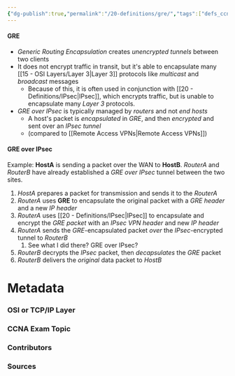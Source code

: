 ```yaml
---
{"dg-publish":true,"permalink":"/20-definitions/gre/","tags":["defs_ccna"]}
---
```


#### GRE
- *Generic Routing Encapsulation* creates *unencrypted tunnels* between two clients
- It does not encrypt traffic in transit, but it's able to encapsulate many [[15 - OSI Layers/Layer 3\|Layer 3]] protocols like *multicast* and *broadcast* messages
	- Because of this, it is often used in conjunction with [[20 - Definitions/IPsec\|IPsec]], which encrypts traffic, but is unable to encapsulate many *Layer 3* protocols.
- *GRE over IPsec* is typically managed by *routers* and not *end hosts*
	- A host's packet is *encapsulated* in *GRE*, and then *encrypted* and sent over an *IPsec tunnel*
	- (compared to [[Remote Access VPNs\|Remote Access VPNs]])

#### GRE over IPsec
Example: **HostA** is sending a packet over the WAN to **HostB**. *RouterA* and *RouterB* have already established a *GRE over IPsec* tunnel between the two sites.
1. *HostA* prepares a packet for transmission and sends it to the *RouterA*
2. *RouterA* uses **GRE** to encapsulate the original packet with a *GRE header* and a new *IP header*
3. *RouterA* uses [[20 - Definitions/IPsec\|IPsec]] to encapsulate and encrypt the *GRE packet* with an *IPsec VPN header* and new *IP header*
4. *RouterA* sends the *GRE*-encapsulated packet *over* the *IPsec*-encrypted tunnel to *RouterB*
	1. See what I did there? GRE over IPsec?
5. *RouterB* decrypts the *IPsec* packet, then *decapsulates* the *GRE* packet
6. *RouterB* delivers the *original* data packet to *HostB*


# Metadata
### OSI or TCP/IP Layer

### CCNA Exam Topic

### Contributors

### Sources

